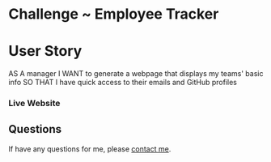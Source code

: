# Challenge ~ Employee Tracker

<h1> User Story </h1>
<p>
AS A manager
I WANT to generate a webpage that displays my teams' basic info
SO THAT I have quick access to their emails and GitHub profiles
</p>

<h3> Live Website </h3>

## Questions
If have any questions for me, please [contact me](mailto:frankie01marie@yahoo.com).
